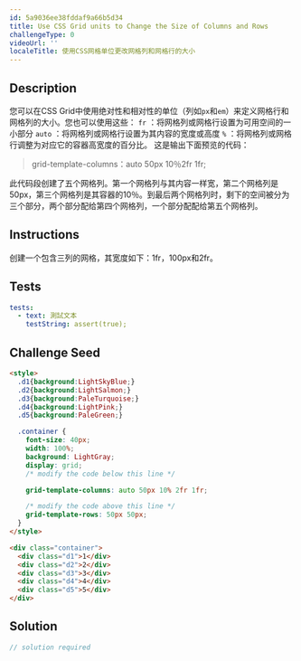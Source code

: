 ```yaml
---
id: 5a9036ee38fddaf9a66b5d34
title: Use CSS Grid units to Change the Size of Columns and Rows
challengeType: 0
videoUrl: ''
localeTitle: 使用CSS网格单位更改网格列和网格行的大小
---
```


## Description
<section id="description">您可以在CSS Grid中使用绝对性和相对性的单位（列如<code>px</code>和<code>em</code>）来定义网格行和网格列的大小。您也可以使用这些： 
<code>fr</code> ：将网格列或网格行设置为可用空间的一小部分
<code>auto</code> ：将网格列或网格行设置为其内容的宽度或高度 
<code>%</code> ：将网格列或网格行调整为对应它的容器高宽度的百分比。
这是输出下面预览的代码： <blockquote> grid-template-columns：auto 50px 10％2fr 1fr; </blockquote>此代码段创建了五个网格列。第一个网格列与其内容一样宽，第二个网格列是50px，第三个网格列是其容器的10％。到最后两个网格列时，剩下的空间被分为三个部分，两个部分配给第四个网格列，一个部分配配给第五个网格列。 </section>

## Instructions
<section id="instructions">创建一个包含三列的网格，其宽度如下：1fr，100px和2fr。 </section>

## Tests
<section id='tests'>

```yml
tests:
  - text: 測試文本
    testString: assert(true);

```

</section>

## Challenge Seed
<section id='challengeSeed'>

<div id='html-seed'>

```html
<style>
  .d1{background:LightSkyBlue;}
  .d2{background:LightSalmon;}
  .d3{background:PaleTurquoise;}
  .d4{background:LightPink;}
  .d5{background:PaleGreen;}

  .container {
    font-size: 40px;
    width: 100%;
    background: LightGray;
    display: grid;
    /* modify the code below this line */

    grid-template-columns: auto 50px 10% 2fr 1fr;

    /* modify the code above this line */
    grid-template-rows: 50px 50px;
  }
</style>

<div class="container">
  <div class="d1">1</div>
  <div class="d2">2</div>
  <div class="d3">3</div>
  <div class="d4">4</div>
  <div class="d5">5</div>
</div>

```

</div>



</section>

## Solution
<section id='solution'>

```js
// solution required
```
</section>
